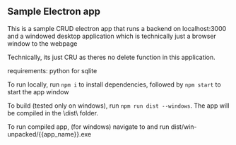 ## Sample Electron app

This is a sample CRUD electron app that runs a backend on localhost:3000 and a windowed desktop application which is technically just a browser window to the webpage

Technically, its just CRU as theres no delete function in this application.

requirements: python for sqlite 

To run locally, run `npm i` to install dependencies, followed by `npm start` to start the app window

To build (tested only on windows), run `npm run dist --windows`. The app will be compiled in the \dist\ folder.

To run compiled app, (for windows) navigate to and run dist/win-unpacked/{{app_name}}.exe
